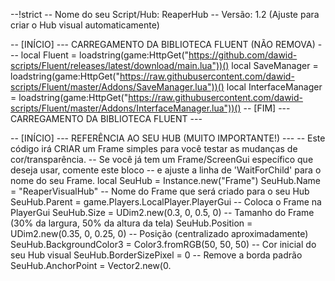 --!strict
-- Nome do seu Script/Hub: ReaperHub
-- Versão: 1.2 (Ajuste para criar o Hub visual automaticamente)

-- [INÍCIO] --- CARREGAMENTO DA BIBLIOTECA FLUENT (NÃO REMOVA) ---
local Fluent = loadstring(game:HttpGet("https://github.com/dawid-scripts/Fluent/releases/latest/download/main.lua"))()
local SaveManager = loadstring(game:HttpGet("https://raw.githubusercontent.com/dawid-scripts/Fluent/master/Addons/SaveManager.lua"))()
local InterfaceManager = loadstring(game:HttpGet("https://raw.githubusercontent.com/dawid-scripts/Fluent/master/Addons/InterfaceManager.lua"))()
-- [FIM] --- CARREGAMENTO DA BIBLIOTECA FLUENT ---

-- [INÍCIO] --- REFERÊNCIA AO SEU HUB (MUITO IMPORTANTE!) ---
-- Este código irá CRIAR um Frame simples para você testar as mudanças de cor/transparência.
-- Se você já tem um Frame/ScreenGui específico que deseja usar, comente este bloco
-- e ajuste a linha de 'WaitForChild' para o nome do seu Frame.
local SeuHub = Instance.new("Frame")
SeuHub.Name = "ReaperVisualHub" -- Nome do Frame que será criado para o seu Hub
SeuHub.Parent = game.Players.LocalPlayer.PlayerGui -- Coloca o Frame na PlayerGui
SeuHub.Size = UDim2.new(0.3, 0, 0.5, 0) -- Tamanho do Frame (30% da largura, 50% da altura da tela)
SeuHub.Position = UDim2.new(0.35, 0, 0.25, 0) -- Posição (centralizado aproximadamente)
SeuHub.BackgroundColor3 = Color3.fromRGB(50, 50, 50) -- Cor inicial do seu Hub visual
SeuHub.BorderSizePixel = 0 -- Remove a borda padrão
SeuHub.AnchorPoint = Vector2.new(0.
